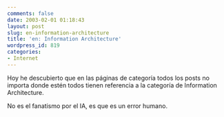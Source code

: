```yaml
---
comments: false
date: 2003-02-01 01:18:43
layout: post
slug: en-information-architecture
title: 'en: Information Architecture'
wordpress_id: 819
categories:
- Internet
---
```


Hoy he descubierto que en las páginas de categoría todos los posts no importa donde estén todos tienen referencia a la categoría de Information Architecture.





No es el fanatismo por el IA, es que es un error humano.




 
